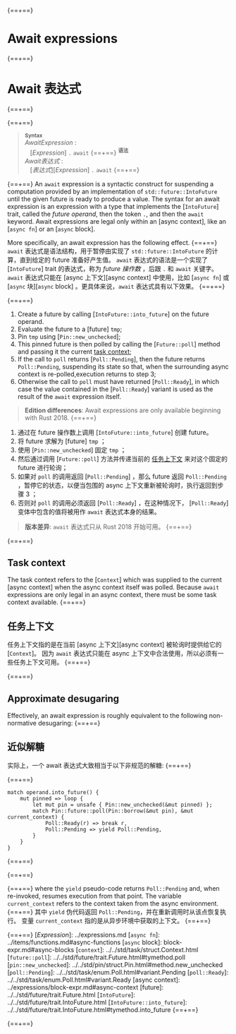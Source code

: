 {==+==}
# Await expressions
{==+==}
# Await 表达式
{==+==}


{==+==}
> **<sup>Syntax</sup>**\
> _AwaitExpression_ :\
> &nbsp;&nbsp; [_Expression_] `.` `await`
{==+==}
> **<sup>语法</sup>**\
> _Await表达式_ :\
> &nbsp;&nbsp; [_表达式_][_Expression_] `.` `await`
{==+==}


{==+==}
An `await` expression is a syntactic construct for suspending a computation
provided by an implementation of `std::future::IntoFuture` until the given
future is ready to produce a value.
The syntax for an await expression is an expression with a type that implements the [`IntoFuture`] trait, called the *future operand*, then the token `.`, and then the `await` keyword.
Await expressions are legal only within an [async context], like an [`async fn`] or an [`async` block].

More specifically, an await expression has the following effect.
{==+==}
`await` 表达式是语法结构，用于暂停由实现了 `std::future::IntoFuture` 的计算，直到给定的 future 准备好产生值。
`await` 表达式的语法是一个实现了 [`IntoFuture`] trait 的表达式，称为 *future 操作数* ，后跟 `.` 和 `await` 关键字。
`await` 表达式只能在 [async 上下文][async context] 中使用，比如 [`async fn`] 或 [`async` 块][`async` block] 。更具体来说，`await` 表达式具有以下效果。
{==+==}


{==+==}
1. Create a future by calling [`IntoFuture::into_future`] on the future operand.
2. Evaluate the future to a [future] `tmp`;
3. Pin `tmp` using [`Pin::new_unchecked`];
4. This pinned future is then polled by calling the [`Future::poll`] method and passing it the current [task context](#task-context);
5. If the call to `poll` returns [`Poll::Pending`], then the future returns `Poll::Pending`, suspending its state so that, when the surrounding async context is re-polled,execution returns to step 3;
6. Otherwise the call to `poll` must have returned [`Poll::Ready`], in which case the value contained in the [`Poll::Ready`] variant is used as the result of the `await` expression itself.

> **Edition differences**: Await expressions are only available beginning with Rust 2018.
{==+==}
1. 通过在 future 操作数上调用 [`IntoFuture::into_future`] 创建 future。
2. 将 future 求解为 [future] `tmp` ；
3. 使用 [`Pin::new_unchecked`] 固定 `tmp` ；
4. 然后通过调用 [`Future::poll`] 方法并传递当前的 [任务上下文](#task-context) 来对这个固定的 future 进行轮询；
5. 如果对 `poll` 的调用返回 [`Poll::Pending`] ，那么 future 返回 `Poll::Pending` ，暂停它的状态，以便当包围的 async 上下文重新被轮询时，执行返回到步骤 3 ；
6. 否则对 `poll` 的调用必须返回 [`Poll::Ready`] ，在这种情况下， [`Poll::Ready`] 变体中包含的值将被用作 `await` 表达式本身的结果。
   
> **版本差异**: `await` 表达式只从 Rust 2018 开始可用。
{==+==}


{==+==}
## Task context

The task context refers to the [`Context`] which was supplied to the current [async context] when the async context itself was polled.
Because `await` expressions are only legal in an async context, there must be some task context available.
{==+==}
## 任务上下文

任务上下文指的是在当前 [async 上下文][async context] 被轮询时提供给它的 [`Context`]。
因为 `await` 表达式只能在 async 上下文中合法使用，所以必须有一些任务上下文可用。
{==+==}


{==+==}
## Approximate desugaring

Effectively, an await expression is roughly equivalent to the following non-normative desugaring:
{==+==}
## 近似解糖

实际上，一个 await 表达式大致相当于以下非规范的解糖:
{==+==}


{==+==}
<!-- ignore: example expansion -->
```rust,ignore
match operand.into_future() {
    mut pinned => loop {
        let mut pin = unsafe { Pin::new_unchecked(&mut pinned) };
        match Pin::future::poll(Pin::borrow(&mut pin), &mut current_context) {
            Poll::Ready(r) => break r,
            Poll::Pending => yield Poll::Pending,
        }
    }
}
```
{==+==}

{==+==}


{==+==}
where the `yield` pseudo-code returns `Poll::Pending` and, when re-invoked, resumes execution from that point.
The variable `current_context` refers to the context taken from the async environment.
{==+==}
其中 `yield` 伪代码返回 `Poll::Pending`，并在重新调用时从该点恢复执行。
变量 `current_context` 指的是从异步环境中获取的上下文。
{==+==}


{==+==}
[_Expression_]: ../expressions.md
[`async fn`]: ../items/functions.md#async-functions
[`async` block]: block-expr.md#async-blocks
[`context`]: ../../std/task/struct.Context.html
[`future::poll`]: ../../std/future/trait.Future.html#tymethod.poll
[`pin::new_unchecked`]: ../../std/pin/struct.Pin.html#method.new_unchecked
[`poll::Pending`]: ../../std/task/enum.Poll.html#variant.Pending
[`poll::Ready`]: ../../std/task/enum.Poll.html#variant.Ready
[async context]: ../expressions/block-expr.md#async-context
[future]: ../../std/future/trait.Future.html
[`IntoFuture`]: ../../std/future/trait.IntoFuture.html
[`IntoFuture::into_future`]: ../../std/future/trait.IntoFuture.html#tymethod.into_future
{==+==}

{==+==}